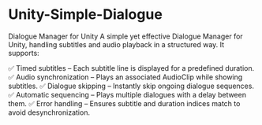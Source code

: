 # Unity-Simple-Dialogue
Dialogue Manager for Unity
A simple yet effective Dialogue Manager for Unity, handling subtitles and audio playback in a structured way. It supports:

✅ Timed subtitles – Each subtitle line is displayed for a predefined duration.
✅ Audio synchronization – Plays an associated AudioClip while showing subtitles.
✅ Dialogue skipping – Instantly skip ongoing dialogue sequences.
✅ Automatic sequencing – Plays multiple dialogues with a delay between them.
✅ Error handling – Ensures subtitle and duration indices match to avoid desynchronization.
